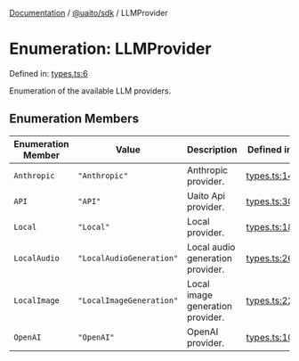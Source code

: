 [Documentation](README.md) / [@uaito/sdk](@uaito.sdk.md) / LLMProvider

# Enumeration: LLMProvider

Defined in: [types.ts:6](https://github.com/elribonazo/uaito/blob/6221ee7c386b2b81ffabf3afeba7096c8ae881a2/packages/sdk/src/types.ts#L6)

Enumeration of the available LLM providers.

## Enumeration Members

| Enumeration Member | Value | Description | Defined in |
| ------ | ------ | ------ | ------ |
| <a id="anthropic"></a> `Anthropic` | `"Anthropic"` | Anthropic provider. | [types.ts:14](https://github.com/elribonazo/uaito/blob/6221ee7c386b2b81ffabf3afeba7096c8ae881a2/packages/sdk/src/types.ts#L14) |
| <a id="api"></a> `API` | `"API"` | Uaito Api provider. | [types.ts:30](https://github.com/elribonazo/uaito/blob/6221ee7c386b2b81ffabf3afeba7096c8ae881a2/packages/sdk/src/types.ts#L30) |
| <a id="local"></a> `Local` | `"Local"` | Local provider. | [types.ts:18](https://github.com/elribonazo/uaito/blob/6221ee7c386b2b81ffabf3afeba7096c8ae881a2/packages/sdk/src/types.ts#L18) |
| <a id="localaudio"></a> `LocalAudio` | `"LocalAudioGeneration"` | Local audio generation provider. | [types.ts:26](https://github.com/elribonazo/uaito/blob/6221ee7c386b2b81ffabf3afeba7096c8ae881a2/packages/sdk/src/types.ts#L26) |
| <a id="localimage"></a> `LocalImage` | `"LocalImageGeneration"` | Local image generation provider. | [types.ts:22](https://github.com/elribonazo/uaito/blob/6221ee7c386b2b81ffabf3afeba7096c8ae881a2/packages/sdk/src/types.ts#L22) |
| <a id="openai"></a> `OpenAI` | `"OpenAI"` | OpenAI provider. | [types.ts:10](https://github.com/elribonazo/uaito/blob/6221ee7c386b2b81ffabf3afeba7096c8ae881a2/packages/sdk/src/types.ts#L10) |
